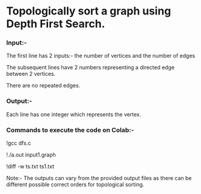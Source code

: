 <h1> Topologically sort a graph using Depth First Search. </h1>

<b> <h3> Input:- </h3> </b>
The first line has 2 inputs:- the number of vertices and the number of edges

The subsequent lines have 2 numbers representing a directed edge between 2 vertices.

There are no repeated edges.

<b> <h3> Output:- </h3> </b>
Each line has one integer which represents the vertex.

<b> <h3> Commands to execute the code on Colab:- </h3> </b>

!gcc dfs.c

!./a.out input1.graph

!diff -w ts.txt ts1.txt

Note:- The outputs can vary from the provided output files as there can be different possible correct orders for topological sorting.
